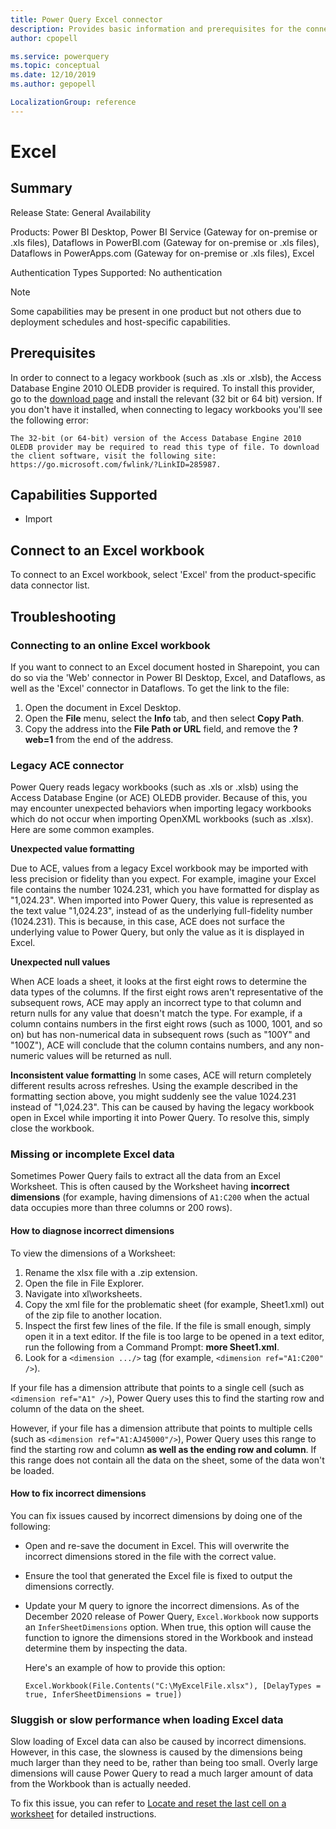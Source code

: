 ```yaml
---
title: Power Query Excel connector
description: Provides basic information and prerequisites for the connector, along with troubleshooting tips, how to fix missing or incomplete Excel data, and improve performance.
author: cpopell

ms.service: powerquery
ms.topic: conceptual
ms.date: 12/10/2019
ms.author: gepopell

LocalizationGroup: reference
---
```


# Excel
 
## Summary
 
Release State: General Availability

Products: Power BI Desktop, Power BI Service (Gateway for on-premise or .xls files), Dataflows in PowerBI.com (Gateway for on-premise or .xls files), Dataflows in PowerApps.com (Gateway for on-premise or .xls files), Excel

Authentication Types Supported: No authentication

>[!Note]
> Some capabilities may be present in one product but not others due to deployment schedules and host-specific capabilities.
 
## Prerequisites
In order to connect to a legacy workbook (such as .xls or .xlsb), the Access Database Engine 2010 OLEDB provider is required. To install this provider, go to the [download page](https://go.microsoft.com/fwlink/?LinkID=285987) and install the relevant (32 bit or 64 bit) version. If you don't have it installed, when connecting to legacy workbooks you'll see the following error:

```The 32-bit (or 64-bit) version of the Access Database Engine 2010 OLEDB provider may be required to read this type of file. To download the client software, visit the following site: https://go.microsoft.com/fwlink/?LinkID=285987.```
 
## Capabilities Supported
* Import

## Connect to an Excel workbook
To connect to an Excel workbook, select 'Excel' from the product-specific data connector list.
 
## Troubleshooting

### Connecting to an online Excel workbook

If you want to connect to an Excel document hosted in Sharepoint, you can do so via the 'Web' connector in Power BI Desktop, Excel, and Dataflows, as well as the 'Excel' connector in Dataflows. To get the link to the file:

1. Open the document in Excel Desktop.
2. Open the **File** menu, select the **Info** tab, and then select **Copy Path**.
3. Copy the address into the **File Path or URL** field, and remove the **?web=1** from the end of the address.

### Legacy ACE connector
Power Query reads legacy workbooks (such as .xls or .xlsb) using the Access Database Engine (or ACE) OLEDB provider. Because of this, you may encounter unexpected behaviors when importing legacy workbooks which do not occur when importing OpenXML workbooks (such as .xlsx). Here are some common examples.

**Unexpected value formatting**

Due to ACE, values from a legacy Excel workbook may be imported with less precision or fidelity than you expect. For example, imagine your Excel file contains the number 1024.231, which you have formatted for display as "1,024.23". When imported into Power Query, this value is represented as the text value "1,024.23", instead of as the underlying full-fidelity number (1024.231). This is because, in this case, ACE does not surface the underlying value to Power Query, but only the value as it is displayed in Excel.

**Unexpected null values**

When ACE loads a sheet, it looks at the first eight rows to determine the data types of the columns. If the first eight rows aren't representative of the subsequent rows, ACE may apply an incorrect type to that column and return nulls for any value that doesn't match the type. For example, if a column contains numbers in the first eight rows (such as 1000, 1001, and so on) but has non-numerical data in subsequent rows (such as "100Y" and "100Z"), ACE will conclude that the column contains numbers, and any non-numeric values will be returned as null.

**Inconsistent value formatting**
In some cases, ACE will return completely different results across refreshes. Using the example described in the formatting section above, you might suddenly see the value 1024.231 instead of "1,024.23". This can be caused by having the legacy workbook open in Excel while importing it into Power Query. To resolve this, simply close the workbook.

### Missing or incomplete Excel data
Sometimes Power Query fails to extract all the data from an Excel Worksheet. This is often caused by the Worksheet having **incorrect dimensions** (for example, having dimensions of `A1:C200` when the actual data occupies more than three columns or 200 rows).

#### How to diagnose incorrect dimensions

To view the dimensions of a Worksheet:

1.    Rename the xlsx file with a .zip extension.
1.    Open the file in File Explorer.
1.    Navigate into xl\worksheets.
1.    Copy the xml file for the problematic sheet (for example, Sheet1.xml) out of the zip file to another location.
1.    Inspect the first few lines of the file. If the file is small enough, simply open it in a text editor. If the file is too large to be opened in a text editor, run the following from a Command Prompt: **more Sheet1.xml**.
1.    Look for a `<dimension .../>` tag (for example, `<dimension ref="A1:C200" />`).

If your file has a dimension attribute that points to a single cell (such as `<dimension ref="A1" />`), Power Query uses this to find the starting row and column of the data on the sheet.

However, if your file has a dimension attribute that points to multiple cells (such as `<dimension ref="A1:AJ45000"/>`), Power Query uses this range to find the starting row and column **as well as the ending row and column**. If this range does not contain all the data on the sheet, some of the data won't be loaded.

#### How to fix incorrect dimensions

You can fix issues caused by incorrect dimensions by doing one of the following:

*   Open and re-save the document in Excel. This will overwrite the incorrect dimensions stored in the file with the correct value.
*   Ensure the tool that generated the Excel file is fixed to output the dimensions correctly.
*   Update your M query to ignore the incorrect dimensions. As of the December 2020 release of Power Query, `Excel.Workbook` now supports an `InferSheetDimensions` option. When true, this option will cause the function to ignore the dimensions stored in the Workbook and instead determine them by inspecting the data.

    Here's an example of how to provide this option:

    `Excel.Workbook(File.Contents("C:\MyExcelFile.xlsx"), [DelayTypes = true, InferSheetDimensions = true])`

### Sluggish or slow performance when loading Excel data

Slow loading of Excel data can also be caused by incorrect dimensions. However, in this case, the slowness is caused by the dimensions being much larger than they need to be, rather than being too small. Overly large dimensions will cause Power Query to read a much larger amount of data from the Workbook than is actually needed.

To fix this issue, you can refer to [Locate and reset the last cell on a worksheet](https://support.office.com/en-us/article/locate-and-reset-the-last-cell-on-a-worksheet-c9e468a8-0fc3-4f69-8038-b3c1d86e99e9) for detailed instructions.
